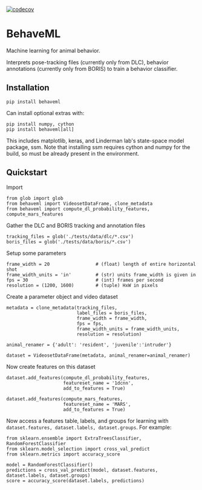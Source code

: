[![codecov](https://codecov.io/gh/benlansdell/behaveml/branch/master/graph/badge.svg?token=PN52Q3UH3G)](https://codecov.io/gh/benlansdell/behaveml)

# BehaveML

Machine learning for animal behavior.

Interprets pose-tracking files (currently only from DLC), behavior annotations (currently only from BORIS) to train a behavior classifier. 

## Installation

```
pip install behaveml
```

Can install optional extras with:

```
pip install numpy, cython
pip install behaveml[all]
```

This includes matplotlib, keras, and Linderman lab's state-space model package, ssm. Note that installing ssm requires cython and numpy for the build, so must be already present in the environment. 

## Quickstart

Import
```
from glob import glob 
from behaveml import VideosetDataFrame, clone_metadata
from behaveml import compute_dl_probability_features, compute_mars_features
```

Gather the DLC and BORIS tracking and annotation files
```
tracking_files = glob('./tests/data/dlc/*.csv')
boris_files = glob('./tests/data/boris/*.csv')
```

Setup some parameters
```
frame_width = 20                 # (float) length of entire horizontal shot
frame_width_units = 'in'         # (str) units frame_width is given in
fps = 30                         # (int) frames per second
resolution = (1200, 1600)        # (tuple) HxW in pixels
```

Create a parameter object and video dataset
```
metadata = clone_metadata(tracking_files, 
                          label_files = boris_files, 
                          frame_width = frame_width, 
                          fps = fps, 
                          frame_width_units = frame_width_units, 
                          resolution = resolution)

animal_renamer = {'adult': 'resident', 'juvenile':'intruder'}

dataset = VideosetDataFrame(metadata, animal_renamer=animal_renamer)
```

Now create features on this dataset
```
dataset.add_features(compute_dl_probability_features, 
                     featureset_name = '1dcnn', 
                     add_to_features = True)

dataset.add_features(compute_mars_features, 
                     featureset_name = 'MARS', 
                     add_to_features = True)
```

Now access a features table, labels, and groups for learning with `dataset.features, dataset.labels, dataset.groups`.
For example:
```
from sklearn.ensemble import ExtraTreesClassifier, RandomForestClassifier
from sklearn.model_selection import cross_val_predict
from sklearn.metrics import accuracy_score

model = RandomForestClassifier()
predictions = cross_val_predict(model, dataset.features, dataset.labels, dataset.groups)
score = accuracy_score(dataset.labels, predictions)
```
